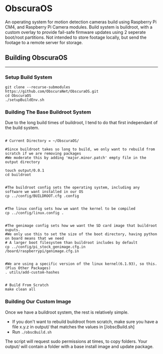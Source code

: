 # ObscuraOS
An operating system for motion detection cameras build using Raspberry Pi CM4, and Raspberry Pi Camera modules.
Build system is buildroot, with a custom overlay to provide fail-safe firmware updates using 2 seperate boot/root partitions.
Not intended to store footage locally, but send the footage to a remote server for storage.




## Building ObscuraOS
---

### Setup Build System

```
git clone --recurse-submodules https://github.com/ObscuraNet/ObscuraOS.git
cd ObscuraOS
./setupBuildEnv.sh
```

### Building The Base Buildroot System

Due to the long build times of buildroot, I tend to do that first independant of the build system.

```

# Current Directory = ~/ObscuraOS/

#Since buildroot takes so long to build, we only want to rebuild from scratch if we are removing packages
#We moderate this by adding 'major.minor.patch' empty file in the output directory

touch output/0.0.1
cd buildroot


#The buildroot config sets the operating system, including any software we want installed in our OS
cp ../config/BUILDROOT.cfg .config


#The linux config sets how we want the kernel to be compiled
cp ../config/linux.config .


#The genimage config sets how we want the SD card image that buildroot ouputs.
#We only use this to set the size of the boot directory, having python on board means that we need
# A larger boot filesystem than buildroot includes by default
cp ../config/pi_stock_genimage.cfg.in  /board/raspberrypi/genimage.cfg.in


#We are using a specific version of the linux kernel(6.1.93), so this. (Plus Other Packages)
. utils/add-custom-hashes


# Build From Scratch
make clean all

```

### Building Our Custom Image

Once we have a buildroot system, the rest is relatively simple.
- If you don't want to rebuild buildroot from scratch, make sure you have a file x.y.z in output/ that matches the values in [/obscBuild.sh]
- Run `./obscBuild.sh`

The script will request sudo permissions at times, to copy folders.
Your output/ will contain a folder with a base install image and update package.
